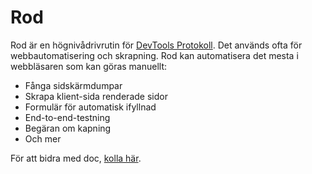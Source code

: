 # Rod

Rod är en högnivådrivrutin för [DevTools Protokoll](https://chromedevtools.github.io/devtools-protocol). Det används ofta för webbautomatisering och skrapning. Rod kan automatisera det mesta i webbläsaren som kan göras manuellt:

- Fånga sidskärmdumpar
- Skrapa klient-sida renderade sidor
- Formulär för automatisk ifyllnad
- End-to-end-testning
- Begäran om kapning
- Och mer

För att bidra med doc, [kolla här](contribute-doc.md).
